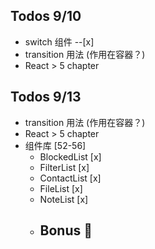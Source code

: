 ## Todos 9/10

- switch 组件 --[x]
- transition 用法 (作用在容器？)
- React > 5 chapter

## Todos 9/13

- transition 用法 (作用在容器？)
- React > 5 chapter
- 组件库 [52-56]
  - BlockedList [x]
  - FilterList [x]
  - ContactList [x]
  - FileList [x]
  - NoteList [x]
  - Bonus 🌟
    -

